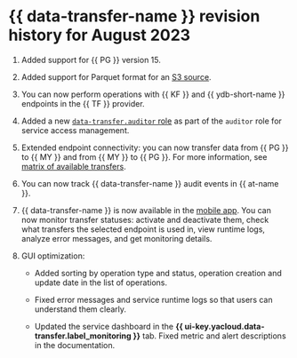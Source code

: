 # {{ data-transfer-name }} revision history for August 2023

1. Added support for {{ PG }} version 15.
1. Added support for Parquet format for an [S3 source](../operations/endpoint/source/s3.md).
1. You can now perform operations with {{ KF }} and {{ ydb-short-name }} endpoints in the {{ TF }} provider.

1. Added a new [`data-transfer.auditor` role](../security/index.md##roles-list) as part of the `auditor` role for service access management.

1. Extended endpoint connectivity: you can now transfer data from {{ PG }} to {{ MY }} and from {{ MY }} to {{ PG }}. For more information, see [matrix of available transfers](../transfer-matrix.md).

1. You can now track {{ data-transfer-name }} audit events in {{ at-name }}.

1. {{ data-transfer-name }} is now available in the [mobile app](/mobile-app). You can now monitor transfer statuses: activate and deactivate them, check what transfers the selected endpoint is used in, view runtime logs, analyze error messages, and get monitoring details.

1. GUI optimization:

   * Added sorting by operation type and status, operation creation and update date in the list of operations.

   * Fixed error messages and service runtime logs so that users can understand them clearly.

   * Updated the service dashboard in the **{{ ui-key.yacloud.data-transfer.label_monitoring }}** tab. Fixed metric and alert descriptions in the documentation.